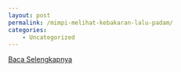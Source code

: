 ```yaml
---
layout: post
permalink: /mimpi-melihat-kebakaran-lalu-padam/
categories:
    - Uncategorized
---
```


[Baca Selengkapnya](/02)